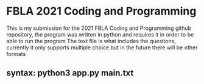 
<h1>FBLA 2021 Coding and Programming</h1>


This is my submission for the 2021 FBLA Coding and Programming github repository, the program was written in python and requires it in order to be able to run the program
The text file is what includes the questions, currently it only supports multiple choice but in the future there will be other formats

## syntax: python3 app.py main.txt
